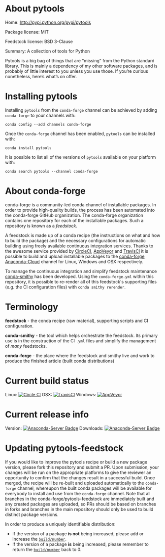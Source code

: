 About pytools
=============

Home: http://pypi.python.org/pypi/pytools

Package license: MIT

Feedstock license: BSD 3-Clause

Summary: A collection of tools for Python

Pytools is a big bag of things that are “missing” from the Python standard
library. This is mainly a dependency of my other software packages, and is
probably of little interest to you unless you use those. If you’re curious
nonetheless, here’s what’s on offer.


Installing pytools
==================

Installing `pytools` from the `conda-forge` channel can be achieved by adding `conda-forge` to your channels with:

```
conda config --add channels conda-forge
```

Once the `conda-forge` channel has been enabled, `pytools` can be installed with:

```
conda install pytools
```

It is possible to list all of the versions of `pytools` available on your platform with:

```
conda search pytools --channel conda-forge
```



About conda-forge
=================

conda-forge is a community-led conda channel of installable packages.
In order to provide high-quality builds, the process has been automated into the
conda-forge GitHub organization. The conda-forge organization contains one repository
for each of the installable packages. Such a repository is known as a *feedstock*.

A feedstock is made up of a conda recipe (the instructions on what and how to build
the package) and the necessary configurations for automatic building using freely
available continuous integration services. Thanks to the awesome service provided by
[CircleCI](https://circleci.com/), [AppVeyor](http://www.appveyor.com/)
and [TravisCI](https://travis-ci.org/) it is possible to build and upload installable
packages to the [conda-forge](https://anaconda.org/conda-forge)
[Anaconda-Cloud](http://docs.anaconda.org/) channel for Linux, Windows and OSX respectively.

To manage the continuous integration and simplify feedstock maintenance
[conda-smithy](http://github.com/conda-forge/conda-smithy) has been developed.
Using the ``conda-forge.yml`` within this repository, it is possible to re-render all of
this feedstock's supporting files (e.g. the CI configuration files) with ``conda smithy rerender``.


Terminology
===========

**feedstock** - the conda recipe (raw material), supporting scripts and CI configuration.

**conda-smithy** - the tool which helps orchestrate the feedstock.
                   Its primary use is in the construction of the CI ``.yml`` files
                   and simplify the management of *many* feedstocks.

**conda-forge** - the place where the feedstock and smithy live and work to
                  produce the finished article (built conda distributions)

Current build status
====================

Linux: [![Circle CI](https://circleci.com/gh/conda-forge/pytools-feedstock.svg?style=shield)](https://circleci.com/gh/conda-forge/pytools-feedstock)
OSX: [![TravisCI](https://travis-ci.org/conda-forge/pytools-feedstock.svg?branch=master)](https://travis-ci.org/conda-forge/pytools-feedstock)
Windows: [![AppVeyor](https://ci.appveyor.com/api/projects/status/github/conda-forge/pytools-feedstock?svg=True)](https://ci.appveyor.com/project/conda-forge/pytools-feedstock/branch/master)

Current release info
====================
Version: [![Anaconda-Server Badge](https://anaconda.org/conda-forge/pytools/badges/version.svg)](https://anaconda.org/conda-forge/pytools)
Downloads: [![Anaconda-Server Badge](https://anaconda.org/conda-forge/pytools/badges/downloads.svg)](https://anaconda.org/conda-forge/pytools)


Updating pytools-feedstock
==========================

If you would like to improve the pytools recipe or build a new
package version, please fork this repository and submit a PR. Upon submission,
your changes will be run on the appropriate platforms to give the reviewer an
opportunity to confirm that the changes result in a successful build. Once
merged, the recipe will be re-built and uploaded automatically to the
`conda-forge` channel, whereupon the built conda packages will be available for
everybody to install and use from the `conda-forge` channel.
Note that all branches in the conda-forge/pytools-feedstock are
immediately built and any created packages are uploaded, so PRs should be based
on branches in forks and branches in the main repository should only be used to
build distinct package versions.

In order to produce a uniquely identifiable distribution:
 * If the version of a package **is not** being increased, please add or increase
   the [``build/number``](http://conda.pydata.org/docs/building/meta-yaml.html#build-number-and-string).
 * If the version of a package **is** being increased, please remember to return
   the [``build/number``](http://conda.pydata.org/docs/building/meta-yaml.html#build-number-and-string)
   back to 0.
